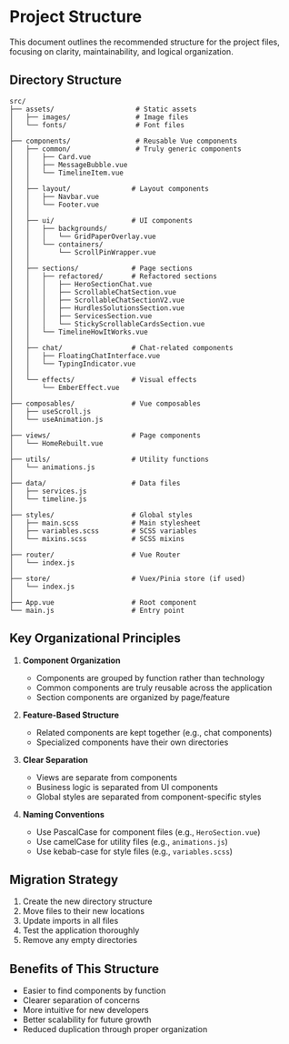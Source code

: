 # Project Structure

This document outlines the recommended structure for the project files, focusing on clarity, maintainability, and logical organization.

## Directory Structure

```
src/
├── assets/                    # Static assets
│   ├── images/                # Image files
│   └── fonts/                 # Font files
│
├── components/                # Reusable Vue components
│   ├── common/                # Truly generic components
│   │   ├── Card.vue
│   │   ├── MessageBubble.vue
│   │   └── TimelineItem.vue
│   │
│   ├── layout/               # Layout components
│   │   ├── Navbar.vue
│   │   └── Footer.vue
│   │
│   ├── ui/                   # UI components
│   │   ├── backgrounds/
│   │   │   └── GridPaperOverlay.vue
│   │   └── containers/
│   │       └── ScrollPinWrapper.vue
│   │
│   ├── sections/             # Page sections
│   │   ├── refactored/       # Refactored sections
│   │   │   ├── HeroSectionChat.vue
│   │   │   ├── ScrollableChatSection.vue
│   │   │   ├── ScrollableChatSectionV2.vue
│   │   │   ├── HurdlesSolutionsSection.vue
│   │   │   ├── ServicesSection.vue
│   │   │   └── StickyScrollableCardsSection.vue
│   │   └── TimelineHowItWorks.vue
│   │
│   ├── chat/                 # Chat-related components
│   │   ├── FloatingChatInterface.vue
│   │   └── TypingIndicator.vue
│   │
│   └── effects/              # Visual effects
│       └── EmberEffect.vue
│
├── composables/              # Vue composables
│   ├── useScroll.js
│   └── useAnimation.js
│
├── views/                    # Page components
│   └── HomeRebuilt.vue
│
├── utils/                    # Utility functions
│   └── animations.js
│
├── data/                     # Data files
│   ├── services.js
│   └── timeline.js
│
├── styles/                   # Global styles
│   ├── main.scss             # Main stylesheet
│   ├── variables.scss        # SCSS variables
│   └── mixins.scss           # SCSS mixins
│
├── router/                   # Vue Router
│   └── index.js
│
├── store/                    # Vuex/Pinia store (if used)
│   └── index.js
│
├── App.vue                   # Root component
└── main.js                   # Entry point
```

## Key Organizational Principles

1. **Component Organization**
   - Components are grouped by function rather than technology
   - Common components are truly reusable across the application
   - Section components are organized by page/feature

2. **Feature-Based Structure**
   - Related components are kept together (e.g., chat components)
   - Specialized components have their own directories

3. **Clear Separation**
   - Views are separate from components
   - Business logic is separated from UI components
   - Global styles are separated from component-specific styles

4. **Naming Conventions**
   - Use PascalCase for component files (e.g., `HeroSection.vue`)
   - Use camelCase for utility files (e.g., `animations.js`)
   - Use kebab-case for style files (e.g., `variables.scss`)

## Migration Strategy

1. Create the new directory structure
2. Move files to their new locations
3. Update imports in all files
4. Test the application thoroughly
5. Remove any empty directories

## Benefits of This Structure

- Easier to find components by function
- Clearer separation of concerns
- More intuitive for new developers
- Better scalability for future growth
- Reduced duplication through proper organization